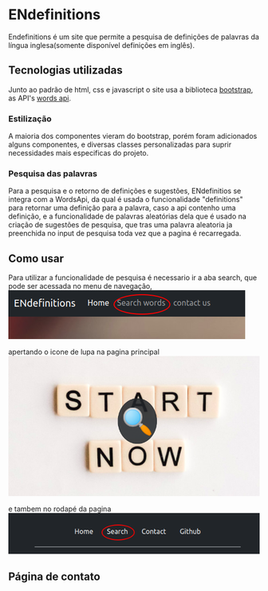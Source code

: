 # ENdefinitions
Endefinitions é um site que permite a pesquisa de definições de palavras da língua inglesa(somente disponível definições em inglês). 

## Tecnologias utilizadas
Junto ao padrão de html, css e javascript o site usa a biblioteca [bootstrap](https://getbootstrap.com/), as API's [words api](https://www.wordsapi.com/).

### Estilização
A maioria dos componentes vieram do bootstrap, porém foram adicionados alguns componentes, e diversas classes personalizadas para suprir necessidades mais especificas do projeto.

### Pesquisa das palavras

Para a pesquisa e o retorno de definições e sugestões, ENdefinitios se integra com a WordsApi, da qual é usada o funcionalidade "definitions" para retornar uma definição para a palavra, caso a api contenho uma definição, e a funcionalidade de palavras aleatórias dela que é usado na criação de sugestões de pesquisa, que tras uma palavra aleatoria ja preenchida no input de pesquisa toda vez que a pagina é recarregada.

## Como usar

Para utilizar a funcionalidade de pesquisa é necessario ir a aba search, que pode ser acessada no menu de navegação,  
![Imagem de botão de search no menu de naveção](./README-assets/searchOnNav.png)

apertando o icone de lupa na pagina principal  
![Imagem do icone de lupa na pagina principal](./README-assets/searchOnMain.png)

e tambem no rodapé da pagina  
![Imagem do rodape da pagina com o link da pagina "search" circulado](./README-assets/searchOnFooter.png)

## Página de contato

